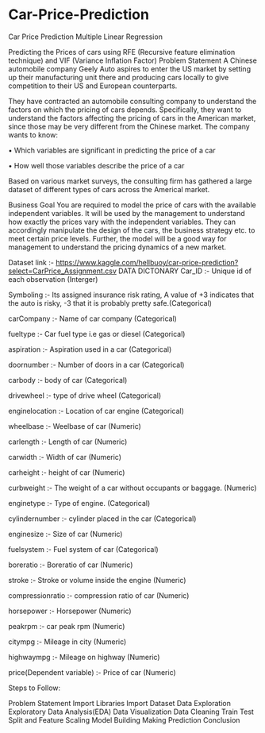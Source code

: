 # Car-Price-Prediction

Car Price Prediction Multiple Linear Regression

Predicting the Prices of cars using RFE (Recursive feature elimination technique) and VIF (Variance Inflation Factor)
Problem Statement
A Chinese automobile company Geely Auto aspires to enter the US market by setting up their manufacturing unit there and producing cars locally to give competition to their US and European counterparts.

They have contracted an automobile consulting company to understand the factors on which the pricing of cars depends. Specifically, they want to understand the factors affecting the pricing of cars in the American market, since those may be very different from the Chinese market. The company wants to know:

• Which variables are significant in predicting the price of a car

• How well those variables describe the price of a car

Based on various market surveys, the consulting firm has gathered a large dataset of different types of cars across the Americal market.

Business Goal
You are required to model the price of cars with the available independent variables. It will be used by the management to understand how exactly the prices vary with the independent variables. They can accordingly manipulate the design of the cars, the business strategy etc. to meet certain price levels. Further, the model will be a good way for management to understand the pricing dynamics of a new market.

Dataset link :- https://www.kaggle.com/hellbuoy/car-price-prediction?select=CarPrice_Assignment.csv
DATA DICTONARY
Car_ID :- Unique id of each observation (Interger)

Symboling :- Its assigned insurance risk rating, A value of +3 indicates that the auto is risky, -3 that it is probably pretty safe.(Categorical)

carCompany :- Name of car company (Categorical)

fueltype :- Car fuel type i.e gas or diesel (Categorical)

aspiration :- Aspiration used in a car (Categorical)

doornumber :- Number of doors in a car (Categorical)

carbody :- body of car (Categorical)

drivewheel :- type of drive wheel (Categorical)

enginelocation :- Location of car engine (Categorical)

wheelbase :- Weelbase of car (Numeric)

carlength :- Length of car (Numeric)

carwidth :- Width of car (Numeric)

carheight :- height of car (Numeric)

curbweight :- The weight of a car without occupants or baggage. (Numeric)

enginetype :- Type of engine. (Categorical)

cylindernumber :- cylinder placed in the car (Categorical)

enginesize :- Size of car (Numeric)

fuelsystem :- Fuel system of car (Categorical)

boreratio :- Boreratio of car (Numeric)

stroke :- Stroke or volume inside the engine (Numeric)

compressionratio :- compression ratio of car (Numeric)

horsepower :- Horsepower (Numeric)

peakrpm :- car peak rpm (Numeric)

citympg :- Mileage in city (Numeric)

highwaympg :- Mileage on highway (Numeric)

price(Dependent variable) :- Price of car (Numeric)

Steps to Follow:

Problem Statement
Import Libraries
Import Dataset
Data Exploration
Exploratory Data Analysis(EDA)
Data Visualization
Data Cleaning
Train Test Split and Feature Scaling
Model Building
Making Prediction
Conclusion
